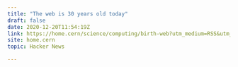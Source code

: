 ```yaml
---
title: "The web is 30 years old today"
draft: false
date: 2020-12-20T11:54:19Z
link: https://home.cern/science/computing/birth-web?utm_medium=RSS&utm_source=hune
site: home.cern
topic: Hacker News  

---
```

